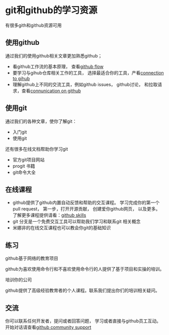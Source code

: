 # git和github的学习资源
有很多gith和github资源可用

## 使用github

通过我们的使用github相关文章更加熟悉github；

- 看github工作流的基本原理， 查看[github flow](https://docs.github.com/en/get-started/using-github/github-flow)
- 要学习与gihub仓库相关工作的工具， 选择最适合你的工具，产看[connection to gihub](https://docs.github.com/en/get-started/using-github/connecting-to-github)
- 理解github上不同的交流工具，例如github issues， github讨论， 和拉取请求，查看[connunication on github](https://docs.github.com/en/get-started/using-github/communicating-on-github)

## 使用git

通过我们的各种文章，使你了解git：

- 入门git
- 使用git

还有很多在线文档帮助你学习git

- 官方git项目网站
- progit 书籍
- git命令大全

## 在线课程

- github提供了github内置自动反馈和帮助的交互课程。 学习完成你的第一个pull request， 第一步，打开开源贡献， 创建爱你github网页， 以及更多。了解更多课程提供请看：[github skills](https://skills.github.com/)
- git 分支是一个免费交互工具可以帮助我们学习和联系git 相关概念
- 米娜非的在线交互课程也可以教会你git的基础知识

## 练习

github基于网络的教育项目

github为喜欢使用命令行和不喜欢使用命令行的人提供了基于项目和实操的培训。

培训你的公司

github提供了高级经验教育者的个人课程。联系我们提出你们的培训相关疑问。

## 交流

你可以联系任何开发者，提问或者回答问题， 学习或者直接与github员工互动。 开始对话请查看[github community support](https://github.com/orgs/community/discussions/)


